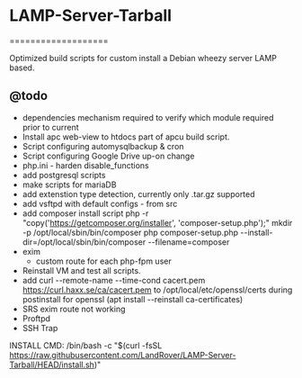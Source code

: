 # LAMP-Server-Tarball
===================

Optimized build scripts for custom install a Debian wheezy server LAMP based.

## @todo
  - dependencies mechanism required to verify which module required prior to current
  - Install apc web-view to htdocs part of apcu build script.
  - Script configuring automysqlbackup & cron
  - Script configuring Google Drive up-on change
  - php.ini - harden disable_functions
  - add postgresql scripts
  - make scripts for mariaDB
  - add extenstion type detection, currently only .tar.gz supported
  - add vsftpd with default configs - from src
  - add composer install script
      php -r "copy('https://getcomposer.org/installer', 'composer-setup.php');"
      mkdir -p /opt/local/sbin/bin/composer
      php composer-setup.php --install-dir=/opt/local/sbin/bin/composer --filename=composer
  - exim
    - custom route for each php-fpm user
  - Reinstall VM and test all scripts.
  - add  curl --remote-name --time-cond cacert.pem https://curl.haxx.se/ca/cacert.pem to /opt/local/etc/openssl/certs during postinstall for openssl (apt install --reinstall ca-certificates)
  - SRS exim route not working
  - Proftpd
  - SSH Trap

INSTALL CMD:
   /bin/bash -c "$(curl -fsSL https://raw.githubusercontent.com/LandRover/LAMP-Server-Tarball/HEAD/install.sh)"

